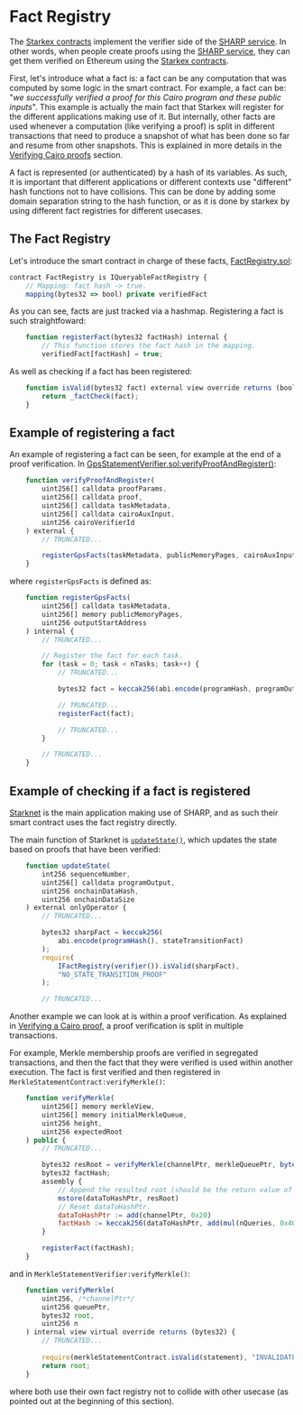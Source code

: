 # Fact Registry

The [Starkex contracts](https://github.com/starkware-libs/starkex-contracts/) implement the verifier side of the [SHARP service](https://starkware.co/resource/joining-forces-sharp/). 
In other words, when people create proofs using the [SHARP service](https://starkware.co/resource/joining-forces-sharp/), they can get them verified on Ethereum using the [Starkex contracts](https://github.com/starkware-libs/starkex-contracts/).

First, let's introduce what a fact is: a fact can be any computation that was computed by some logic in the smart contract. For example, a fact can be: "_we successfully verified a proof for this Cairo program and these public inputs_".
This example is actually the main fact that Starkex will register for the different applications making use of it.
But internally, other facts are used whenever a computation (like verifying a proof) is split in different transactions that need to produce a snapshot of what has been done so far and resume from other snapshots. This is explained in more details in the [Verifying Cairo proofs](./cairo.md) section.

A fact is represented (or authenticated) by a hash of its variables. As such, it is important that different applications or different contexts use "different" hash functions not to have collisions. This can be done by adding some domain separation string to the hash function, or as it is done by starkex by using different fact registries for different usecases.

## The Fact Registry

Let's introduce the smart contract in charge of these facts, [FactRegistry.sol](https://github.com/starkware-libs/starkex-contracts/blob/aecf37f2278b2df233edd13b686d0aa9462ada02/scalable-dex/contracts/src/components/FactRegistry.sol):

```js
contract FactRegistry is IQueryableFactRegistry {
    // Mapping: fact hash -> true.
    mapping(bytes32 => bool) private verifiedFact
```

As you can see, facts are just tracked via a hashmap. Registering a fact is such straightfoward:

```js
    function registerFact(bytes32 factHash) internal {
        // This function stores the fact hash in the mapping.
        verifiedFact[factHash] = true;
```

As well as checking if a fact has been registered:

```js
    function isValid(bytes32 fact) external view override returns (bool) {
        return _factCheck(fact);
    }
```

## Example of registering a fact

An example of registering a fact can be seen, for example at the end of a proof verification. In [GpsStatementVerifier.sol:verifyProofAndRegister()](https://github.com/starkware-libs/starkex-contracts/blob/aecf37f2278b2df233edd13b686d0aa9462ada02/evm-verifier/solidity/contracts/gps/GpsStatementVerifier.sol#L71):

```js
    function verifyProofAndRegister(
        uint256[] calldata proofParams,
        uint256[] calldata proof,
        uint256[] calldata taskMetadata,
        uint256[] calldata cairoAuxInput,
        uint256 cairoVerifierId
    ) external {
        // TRUNCATED...

        registerGpsFacts(taskMetadata, publicMemoryPages, cairoAuxInput[OFFSET_OUTPUT_BEGIN_ADDR]);
    }
```

where `registerGpsFacts` is defined as:

```js
    function registerGpsFacts(
        uint256[] calldata taskMetadata,
        uint256[] memory publicMemoryPages,
        uint256 outputStartAddress
    ) internal {
        // TRUNCATED...

        // Register the fact for each task.
        for (task = 0; task < nTasks; task++) {
            // TRUNCATED...

            bytes32 fact = keccak256(abi.encode(programHash, programOutputFact));

            // TRUNCATED...
            registerFact(fact);

            // TRUNCATED...
        }

        // TRUNCATED...
    }
```

## Example of checking if a fact is registered

[Starknet](https://book.starknet.io/) is the main application making use of SHARP, and as such their smart contract uses the fact registry directly.

The main function of Starknet is [`updateState()`](https://github.com/mimoo/starknet-contracts/blob/main/contracts/Starknet.sol#L176), which updates the state based on proofs that have been verified:

```js
    function updateState(
        int256 sequenceNumber,
        uint256[] calldata programOutput,
        uint256 onchainDataHash,
        uint256 onchainDataSize
    ) external onlyOperator {
        // TRUNCATED...

        bytes32 sharpFact = keccak256(
            abi.encode(programHash(), stateTransitionFact)
        );
        require(
            IFactRegistry(verifier()).isValid(sharpFact),
            "NO_STATE_TRANSITION_PROOF"
        );

        // TRUNCATED...
```

Another example we can look at is within a proof verification. As explained in [Verifying a Cairo proof](./cairo.md), a proof verification is split in multiple transactions.

For example, Merkle membership proofs are verified in segregated transactions, and then the fact that they were verified is used within another execution. The fact is first verified and then registered in `MerkleStatementContract:verifyMerkle()`:

```js
    function verifyMerkle(
        uint256[] memory merkleView,
        uint256[] memory initialMerkleQueue,
        uint256 height,
        uint256 expectedRoot
    ) public {
        // TRUNCATED...

        bytes32 resRoot = verifyMerkle(channelPtr, merkleQueuePtr, bytes32(expectedRoot), nQueries);
        bytes32 factHash;
        assembly {
            // Append the resulted root (should be the return value of verify) to dataToHashPtr.
            mstore(dataToHashPtr, resRoot)
            // Reset dataToHashPtr.
            dataToHashPtr := add(channelPtr, 0x20)
            factHash := keccak256(dataToHashPtr, add(mul(nQueries, 0x40), 0x20))
        }

        registerFact(factHash);
    }
```

and in `MerkleStatementVerifier:verifyMerkle()`:

```js
    function verifyMerkle(
        uint256, /*channelPtr*/
        uint256 queuePtr,
        bytes32 root,
        uint256 n
    ) internal view virtual override returns (bytes32) {
        // TRUNCATED...
        
        require(merkleStatementContract.isValid(statement), "INVALIDATED_MERKLE_STATEMENT");
        return root;
    }
```

where both use their own fact registry not to collide with other usecase (as pointed out at the beginning of this section).

